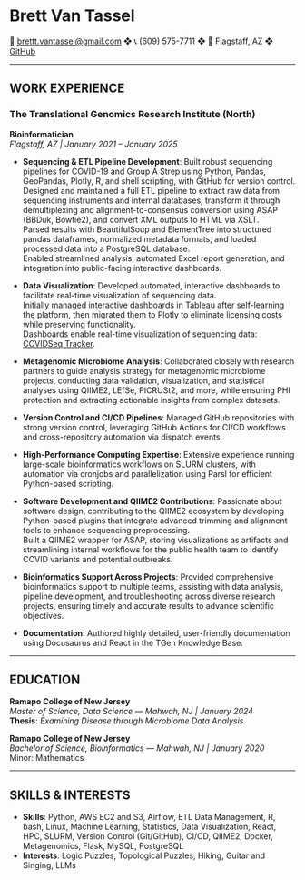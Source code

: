 # Brett Van Tassel  
📧 brettt.vantassel@gmail.com ❖ 📞 (609) 575-7711 ❖ 📍 Flagstaff, AZ ❖ [GitHub](https://github.com/brett-van-tussler/)

---

## WORK EXPERIENCE

### **The Translational Genomics Research Institute (North)**  
**Bioinformatician**  
*Flagstaff, AZ | January 2021 – January 2025*

- **Sequencing & ETL Pipeline Development**: Built robust sequencing pipelines for COVID-19 and Group A Strep using Python, Pandas, GeoPandas, Plotly, R, and shell scripting, with GitHub for version control.  
  Designed and maintained a full ETL pipeline to extract raw data from sequencing instruments and internal databases, transform it through demultiplexing and alignment-to-consensus conversion using ASAP (BBDuk, Bowtie2), and convert XML outputs to HTML via XSLT.  
  Parsed results with BeautifulSoup and ElementTree into structured pandas dataframes, normalized metadata formats, and loaded processed data into a PostgreSQL database.  
  Enabled streamlined analysis, automated Excel report generation, and integration into public-facing interactive dashboards.

- **Data Visualization**: Developed automated, interactive dashboards to facilitate real-time visualization of sequencing data.  
  Initially managed interactive dashboards in Tableau after self-learning the platform, then migrated them to Plotly to eliminate licensing costs while preserving functionality.  
  Dashboards enable real-time visualization of sequencing data: [COVIDSeq Tracker](https://pathogen-intelligence.tgen.org/covidseq-tracker/).

- **Metagenomic Microbiome Analysis**: Collaborated closely with research partners to guide analysis strategy for metagenomic microbiome projects, conducting data validation, visualization, and statistical analyses using QIIME2, LEfSe, PICRUSt2, and more, while ensuring PHI protection and extracting actionable insights from complex datasets.

- **Version Control and CI/CD Pipelines**: Managed GitHub repositories with strong version control, leveraging GitHub Actions for CI/CD workflows and cross-repository automation via dispatch events.

- **High-Performance Computing Expertise**: Extensive experience running large-scale bioinformatics workflows on SLURM clusters, with automation via cronjobs and parallelization using Parsl for efficient Python-based scripting.

- **Software Development and QIIME2 Contributions**: Passionate about software design, contributing to the QIIME2 ecosystem by developing Python-based plugins that integrate advanced trimming and alignment tools to enhance sequencing preprocessing.  
  Built a QIIME2 wrapper for ASAP, storing visualizations as artifacts and streamlining internal workflows for the public health team to identify COVID variants and potential outbreaks.

- **Bioinformatics Support Across Projects**: Provided comprehensive bioinformatics support to multiple teams, assisting with data analysis, pipeline development, and troubleshooting across diverse research projects, ensuring timely and accurate results to advance scientific objectives.

- **Documentation**: Authored highly detailed, user-friendly documentation using Docusaurus and React in the TGen Knowledge Base.

---

## EDUCATION

**Ramapo College of New Jersey**  
*Master of Science, Data Science — Mahwah, NJ | January 2024*  
**Thesis**: *Examining Disease through Microbiome Data Analysis*

**Ramapo College of New Jersey**  
*Bachelor of Science, Bioinformatics — Mahwah, NJ | January 2020*  
Minor: Mathematics

---

## SKILLS & INTERESTS

- **Skills**: Python, AWS EC2 and S3, Airflow, ETL Data Management, R, bash, Linux, Machine Learning, Statistics, Data Visualization, React, HPC, SLURM, Version Control (Git/GitHub), CI/CD, QIIME2, Docker, Metagenomics, Flask, MySQL, PostgreSQL  
- **Interests**: Logic Puzzles, Topological Puzzles, Hiking, Guitar and Singing, LLMs
